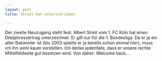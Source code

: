 ```yaml
---
layout: post
title: Streit hat unterschrieben

---
```


Der zweite Neuzugang steht fest: Albert Streit vom 1. FC Köln hat einen Dreijahresvertrag unterzeichnet. Er gilt nur für die 1. Bundesliga. Da er ja ein alter Bekannter ist (bis 2003 spielte er ja bereits schon einmal hier), muss ich ihn wohl kaum vorstellen. Ich denke jedenfalls, dass er unsere rechte Mittelfeldseite gut besetzen wird. Von daher: Welcome back...


